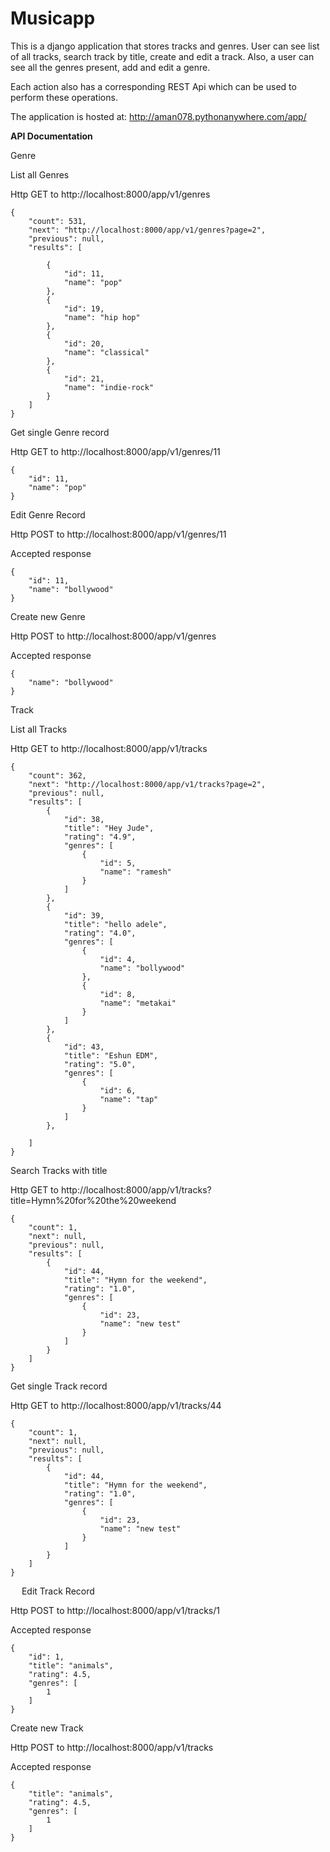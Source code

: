 # Musicapp

This is a django application that stores tracks and genres. User can see list of all tracks, search track by title, create and edit a track. Also, a user can see all the genres present, add and edit a genre.

Each action also has a corresponding REST Api which can be used to perform these operations.

The application is hosted at: http://aman078.pythonanywhere.com/app/ 

<b>API Documentation</b>

Genre

List all Genres

Http GET to http://localhost:8000/app/v1/genres
```
{
    "count": 531,
    "next": "http://localhost:8000/app/v1/genres?page=2",
    "previous": null,
    "results": [
 
        {
            "id": 11,
            "name": "pop"
        },
        {
            "id": 19,
            "name": "hip hop"
        },
        {
            "id": 20,
            "name": "classical"
        },
        {
            "id": 21,
            "name": "indie-rock"
        }
    ]
}
```

Get single Genre record

Http GET to http://localhost:8000/app/v1/genres/11

```
{
    "id": 11,
    "name": "pop"
}
```


Edit Genre Record

Http POST to http://localhost:8000/app/v1/genres/11

Accepted response

```
{
    "id": 11,
    "name": "bollywood"
}
```


Create new Genre

Http POST to http://localhost:8000/app/v1/genres

Accepted response

```
{
    "name": "bollywood"
}
```


Track

List all Tracks

Http GET to http://localhost:8000/app/v1/tracks

```
{
    "count": 362,
    "next": "http://localhost:8000/app/v1/tracks?page=2",
    "previous": null,
    "results": [
        {
            "id": 38,
            "title": "Hey Jude",
            "rating": "4.9",
            "genres": [
                {
                    "id": 5,
                    "name": "ramesh"
                }
            ]
        },
        {
            "id": 39,
            "title": "hello adele",
            "rating": "4.0",
            "genres": [
                {
                    "id": 4,
                    "name": "bollywood"
                },
                {
                    "id": 8,
                    "name": "metakai"
                }
            ]
        },
        {
            "id": 43,
            "title": "Eshun EDM",
            "rating": "5.0",
            "genres": [
                {
                    "id": 6,
                    "name": "tap"
                }
            ]
        },
       
    ]
}
```


Search Tracks with title

Http GET to http://localhost:8000/app/v1/tracks?title=Hymn%20for%20the%20weekend

```
{
    "count": 1,
    "next": null,
    "previous": null,
    "results": [
        {
            "id": 44,
            "title": "Hymn for the weekend",
            "rating": "1.0",
            "genres": [
                {
                    "id": 23,
                    "name": "new test"
                }
            ]
        }
    ]
}
```


Get single Track record

Http GET to http://localhost:8000/app/v1/tracks/44

```
{
    "count": 1,
    "next": null,
    "previous": null,
    "results": [
        {
            "id": 44,
            "title": "Hymn for the weekend",
            "rating": "1.0",
            "genres": [
                {
                    "id": 23,
                    "name": "new test"
                }
            ]
        }
    ]
}
```

 
Edit Track Record

Http POST to http://localhost:8000/app/v1/tracks/1

Accepted response
```
{
    "id": 1,
    "title": "animals",
    "rating": 4.5,
    "genres": [
        1
    ]
}
```

Create new Track

Http POST to http://localhost:8000/app/v1/tracks

Accepted response
```
{
    "title": "animals",
    "rating": 4.5,
    "genres": [
        1
    ]
}
```

